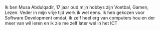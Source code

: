 Ik ben Musa Abdulqadir, 17 jaar oud mijn hobbys zijn Voetbal, Gamen, Lezen.  Veder in mijn vrije tijd werk ik wel eens. Ik heb gekozen voor Software Development omdat, ik zelf heel erg van computers hou en der meer van wil leren en ik zie me zelf later wel in het ICT 

